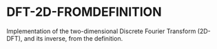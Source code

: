 # DFT-2D-FROMDEFINITION

Implementation of the two-dimensional Discrete Fourier Transform (2D-DFT), and its inverse, from the definition.
